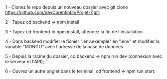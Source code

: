 1 - Clonez le repo depuis un nouveau dossier avec git clone https://github.com/devCorentinLh/Projet-7.git;

2 - Tapez cd backend => npm install

3 - Tapez cd frontend => npm install, attendez la fin de l'installation

4 - Dans backend modifier le fichier ".env.exemple" en ".env" et modifier la variable "MONGO" avec l'adresse de la base de données

5 - Depuis la racine du dossier, cd backend => npm run dev (connexion avec le serveur et l'API);

6 - Ouvrez un autre onglet dans le terminal, cd frontend => npm run start;
